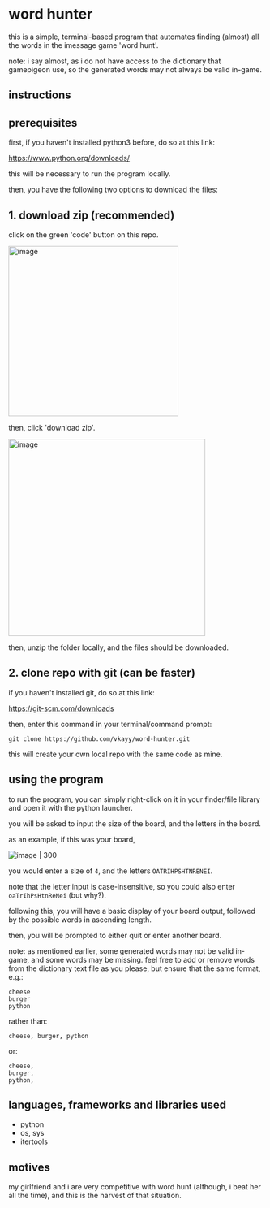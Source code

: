 # word hunter

this is a simple, terminal-based program that automates finding (almost) all the words in the imessage game 'word hunt'.

note: i say almost, as i do not have access to the dictionary that gamepigeon use, so the generated words may not always be valid in-game.

## instructions

## prerequisites


first, if you haven't installed python3 before, do so at this link:

https://www.python.org/downloads/

this will be necessary to run the program locally.

then, you have the following two options to download the files:

## 1. download zip (recommended)


click on the green 'code' button on this repo.


<img width="335" alt="image" src="https://github.com/vkayy/word-hunter/assets/62311142/3f677cae-b8a6-4352-93d6-7bae332ab337">


then, click 'download zip'.


<img width="388" alt="image" src="https://github.com/vkayy/word-hunter/assets/62311142/bc86b565-1f9e-4639-aeb3-97884b6a3d24">


then, unzip the folder locally, and the files should be downloaded.


## 2. clone repo with git (can be faster)


if you haven't installed git, do so at this link:

https://git-scm.com/downloads

then, enter this command in your terminal/command prompt:

```
git clone https://github.com/vkayy/word-hunter.git
```

this will create your own local repo with the same code as mine.


## using the program


to run the program, you can simply right-click on it in your finder/file library and open it with the python launcher.

you will be asked to input the size of the board, and the letters in the board.


as an example, if this was your board,


![image | 300](https://github.com/vkayy/word-hunter/assets/62311142/d5da26c1-c5f7-4b04-a5b9-42fb12792904)


you would enter a size of `4`, and the letters `OATRIHPSHTNRENEI`.

note that the letter input is case-insensitive, so you could also enter `oaTrIhPsHtnReNei` (but why?).


following this, you will have a basic display of your board output, followed by the possible words in ascending length.

then, you will be prompted to either quit or enter another board.

note: as mentioned earlier, some generated words may not be valid in-game, and some words may be missing. feel free to add or remove words from the dictionary text file as you please, but ensure that the same format, e.g.:

```
cheese
burger
python
```

rather than:

```
cheese, burger, python
```

or:

```
cheese,
burger,
python,
```

## languages, frameworks and libraries used

- python
- os, sys
- itertools

## motives

my girlfriend and i are very competitive with word hunt (although, i beat her all the time), and this is the harvest of that situation.

